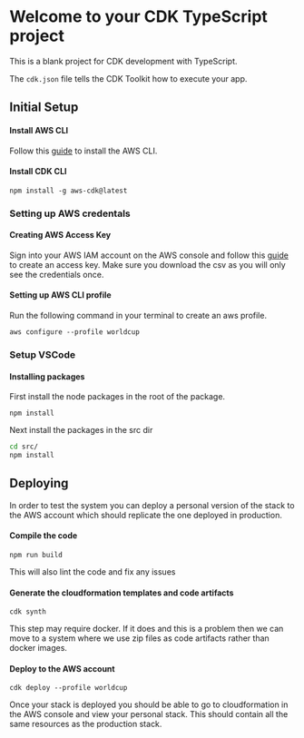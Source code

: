 # Welcome to your CDK TypeScript project

This is a blank project for CDK development with TypeScript.

The `cdk.json` file tells the CDK Toolkit how to execute your app.

## Initial Setup

#### Install AWS CLI

Follow this [guide](https://docs.aws.amazon.com/cli/latest/userguide/getting-started-install.html) to install the AWS CLI.

#### Install CDK CLI

```
npm install -g aws-cdk@latest
```

### Setting up AWS credentals

#### Creating AWS Access Key

Sign into your AWS IAM account on the AWS console and follow this [guide](https://docs.aws.amazon.com/cli/latest/userguide/cli-configure-quickstart.html#cli-configure-quickstart-creds) to create an access key. Make sure you download the csv as you will only see the credentials once.

#### Setting up AWS CLI profile

Run the following command in your terminal to create an aws profile.

```
aws configure --profile worldcup
```

### Setup VSCode
#### Installing packages

First install the node packages in the root of the package.

```
npm install
```

Next install the packages in the src dir

``` bash
cd src/
npm install
```

## Deploying

In order to test the system you can deploy a personal version of the stack to the AWS account which should replicate the one deployed in production.

#### Compile the code
```
npm run build
```

This will also lint the code and fix any issues

#### Generate the cloudformation templates and code artifacts
```
cdk synth
```

This step may require docker. If it does and this is a problem then we can move to a system where we use zip files as code artifacts rather than docker images.

#### Deploy to the AWS account
```
cdk deploy --profile worldcup
```

Once your stack is deployed you should be able to go to cloudformation in the AWS console and view your personal stack. This should contain all the same resources as the production stack.